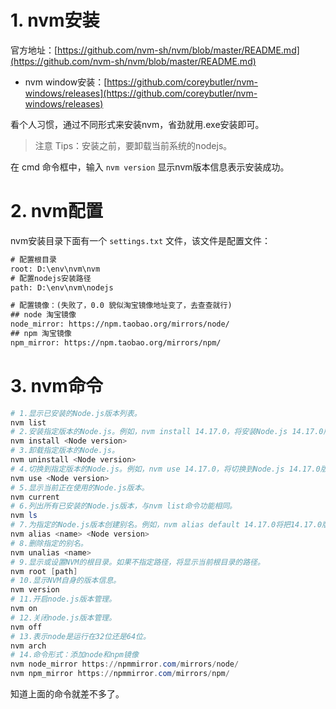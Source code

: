 # 1. nvm安装

官方地址：[https://github.com/nvm-sh/nvm/blob/master/README.md](https://github.com/nvm-sh/nvm/blob/master/README.md)

- nvm window安装：[https://github.com/coreybutler/nvm-windows/releases](https://github.com/coreybutler/nvm-windows/releases)

看个人习惯，通过不同形式来安装nvm，省劲就用.exe安装即可。

> 注意 Tips：安装之前，要卸载当前系统的nodejs。

在 cmd 命令框中，输入 `nvm version` 显示nvm版本信息表示安装成功。

# 2. nvm配置

nvm安装目录下面有一个 `settings.txt` 文件，该文件是配置文件：

```txt
# 配置根目录
root: D:\env\nvm\nvm
# 配置nodejs安装路径
path: D:\env\nvm\nodejs

# 配置镜像：(失败了，0.0 貌似淘宝镜像地址变了，去查查就行)
## node 淘宝镜像
node_mirror: https://npm.taobao.org/mirrors/node/  
## npm 淘宝镜像
npm_mirror: https://npm.taobao.org/mirrors/npm/
```

# 3. nvm命令

```powershell
# 1.显示已安装的Node.js版本列表。
nvm list
# 2.安装指定版本的Node.js。例如，nvm install 14.17.0，将安装Node.js 14.17.0版本。
nvm install <Node version>
# 3.卸载指定版本的Node.js。
nvm uninstall <Node version>
# 4.切换到指定版本的Node.js。例如，nvm use 14.17.0，将切换到Node.js 14.17.0版本。
nvm use <Node version>
# 5.显示当前正在使用的Node.js版本。
nvm current
# 6.列出所有已安装的Node.js版本，与nvm list命令功能相同。
nvm ls
# 7.为指定的Node.js版本创建别名。例如，nvm alias default 14.17.0将把14.17.0版本设置为默认版本。
nvm alias <name> <Node version>
# 8.删除指定的别名。
nvm unalias <name>
# 9.显示或设置NVM的根目录。如果不指定路径，将显示当前根目录的路径。
nvm root [path]
# 10.显示NVM自身的版本信息。
nvm version
# 11.开启node.js版本管理。
nvm on
# 12.关闭node.js版本管理。
nvm off
# 13.表⽰node是运⾏在32位还是64位。
nvm arch
# 14.命令形式：添加node和npm镜像
nvm node_mirror https://npmmirror.com/mirrors/node/
nvm npm_mirror https://npmmirror.com/mirrors/npm/
```

知道上面的命令就差不多了。